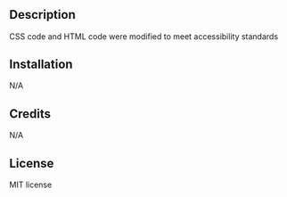 # <module1-challenge-dev>

## Description

CSS code and HTML code were modified to meet accessibility standards


## Installation

N/A


## Credits

N/A

## License

MIT license